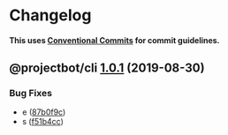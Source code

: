 <!-- markdownlint-disable -->

# Changelog

#### This uses [Conventional Commits](https://conventionalcommits.org) for commit guidelines.

## @projectbot/cli [1.0.1](https://github.com/atiltedtree/projectbot/compare/@projectbot/cli@1.0.0...@projectbot/cli@1.0.1) (2019-08-30)

### Bug Fixes

- e ([87b0f9c](https://**gitbhub**.com/atiltedtree/projectbot/commit/87b0f9c))
- s ([f51b4cc](https://github.com/atiltedtree/projectbot/commit/f51b4cc))
